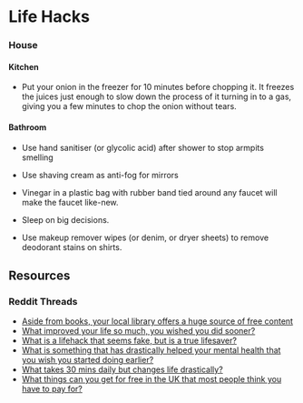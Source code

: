 # Life Hacks

### House

#### Kitchen

* Put your onion in the freezer for 10 minutes before chopping it. It freezes the juices just enough to slow down the process of it turning in to a gas, giving you a few minutes to chop the onion without tears.

#### Bathroom

* Use hand sanitiser (or glycolic acid) after shower to stop armpits smelling
* Use shaving cream as anti-fog for mirrors
* Vinegar in a plastic bag with rubber band tied around any faucet will make the faucet like-new.



* Sleep on big decisions.
* Use makeup remover wipes (or denim, or dryer sheets) to remove deodorant stains on shirts.

## Resources

### Reddit Threads

* [Aside from books, your local library offers a huge source of free content](https://www.reddit.com/r/LifeProTips/comments/1d6rvhh/lpt\_aside\_from\_books\_your\_local\_library\_offers\_a/)
* [What improved your life so much, you wished you did sooner?](https://www.reddit.com/r/AskMen/comments/13j0xvu/what\_improved\_your\_life\_so\_much\_you\_wished\_you/)
* [What is a lifehack that seems fake, but is a true lifesaver?](https://www.reddit.com/r/AskReddit/comments/mmaumi/what\_is\_a\_lifehack\_that\_seems\_fake\_but\_is\_a\_true/)
* [What is something that has drastically helped your mental health that you wish you started doing earlier?](https://www.reddit.com/r/LifeProTips/comments/11rgcc1/lpt\_request\_what\_is\_something\_that\_has/)
* [What takes 30 mins daily but changes life drastically?](https://www.reddit.com/r/LifeProTips/comments/15rtjvi/lpt\_request\_what\_takes\_30\_mins\_daily\_but\_changes/)
* [What things can you get for free in the UK that most people think you have to pay for?](https://www.reddit.com/r/AskUK/comments/1d710yk/what\_things\_can\_you\_get\_for\_free\_in\_the\_uk\_that/)
